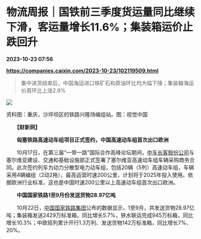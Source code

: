 # 物流周报｜国铁前三季度货运量同比继续下滑，客运量增长11.6%；集装箱运价止跌回升

**2023-10-23 07:56**

**https://companies.caixin.com/2023-10-23/102119509.html**

> 集中进货结束后，中国海运进口铁矿石和原油环比均大幅下降；集装箱海运价周环比上涨2.9%

  

![](https://img.caixin.com/2023-10-23/169804636936331_840_560.jpg)

资料图：重庆，沙坪坝区的铁路兴隆场编组站。图：视觉中国

  

　　**【财新网】**

　　**匈塞铁路高速动车组项目正式签约，中国高速动车组首次出口欧洲**

　　10月17日，在第三届“一带一路”国际合作高峰论坛期间，[中车长客股份公司](https://s.ccxe.com.cn/entities/companies/200019443)与塞尔维亚建设、交通和基础设施部正式签署了塞尔维亚高速动车组车辆采购商务合同。此次签约列车为动力分散型电力动车组，包括20辆（5列）高速动车组，车辆采用4辆编组（2动2拖），最高运营时速200公里，计划将于2025年投入使用。依据欧洲行业标准，这也是中国时速200公里以上高速动车组首次出口欧洲。

　　**中国国家铁路1至9月份发送货物28.97亿吨**

　　10月22日，[中国国家铁路集团](https://s.ccxe.com.cn/entities/companies/200325968)公布的数据显示，1至9月，共发送货物28.97亿吨；集装箱发送2429万标准箱，同比增长5.7%，铁水联运完成945万标箱，同比增长10.3%；中欧班列累计开行1.3万列、发送货物142万标准箱，同比增长7%、20%。